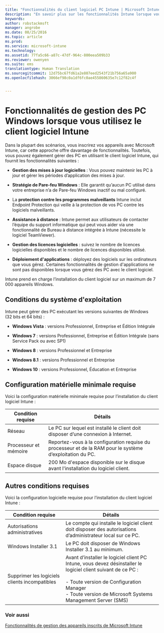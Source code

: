 ```yaml
---
title: "Fonctionnalités du client logiciel PC Intune | Microsoft Intune"
description: "En savoir plus sur les fonctionnalités Intune lorsque vous gérez des PC Windows avec le client logiciel Intune."
keywords: 
author: robstackmsft
manager: angrobe
ms.date: 08/25/2016
ms.topic: article
ms.prod: 
ms.service: microsoft-intune
ms.technology: 
ms.assetid: 77fa5c66-a87c-47df-964c-800eea509b33
ms.reviewer: owenyen
ms.suite: ems
translationtype: Human Translation
ms.sourcegitcommit: 12d75bc67fd61a2e807eed2543f21b756a65a900
ms.openlocfilehash: 3066ef98c0a1df6fc0ae455860635e7c12f82c4f


---
```


# Fonctionnalités de gestion des PC Windows lorsque vous utilisez le client logiciel Intune
Dans la plupart des scénarios, vous inscrirez vos appareils avec Microsoft Intune, car cette approche offre davantage de fonctionnalités. Toutefois, vous pouvez également gérer des PC en utilisant le client logiciel Intune, qui fournit les fonctionnalités suivantes :

-   **Gestion des mises à jour logicielles** : Vous pouvez maintenir les PC à jour et gérer les périodes d’application des mises à jour.

-   **Stratégie de Pare-feu Windows** : Elle garantit qu’aucun PC utilisé dans votre entreprise n’a de Pare-feu Windows inactif ou mal configuré.

-   La **protection contre les programmes malveillants** Intune inclut Endpoint Protection qui veille à la protection de vos PC contre les logiciels malveillants.

-   **Assistance à distance** : Intune permet aux utilisateurs de contacter l’équipe du support informatique qui peut vous aider via une fonctionnalité de Bureau à distance intégrée à Intune (nécessite le logiciel TeamViewer).

-   **Gestion des licences logicielles** : suivez le nombre de licences logicielles disponibles et le nombre de licences disponibles utilisé.
-   **Déploiement d'applications** : déployez des logiciels sur les ordinateurs que vous gérez. Certaines fonctionnalités de gestion d'applications ne sont pas disponibles lorsque vous gérez des PC avec le client logiciel.


Intune prend en charge l’installation du client logiciel sur un maximum de 7 000 appareils Windows.

## Conditions du système d'exploitation
Intune peut gérer des PC exécutant les versions suivantes de Windows (32 bits et 64 bits) :


-   **Windows Vista** : versions Professionnel, Entreprise et Édition Intégrale

-   **Windows 7** : versions Professionnel, Entreprise et Édition Intégrale (sans Service Pack ou avec SP1)

-   **Windows 8** : versions Professionnel et Entreprise

-   **Windows 8.1** : versions Professionnel et Entreprise

- **Windows 10** : versions Professionnel, Éducation et Entreprise


## Configuration matérielle minimale requise
Voici la configuration matérielle minimale requise pour l’installation du client logiciel Intune :

|Condition requise|Détails|
|---------------|--------------------|
|Réseau|Le PC sur lequel est installé le client doit disposer d’une connexion à Internet.|
|Processeur et mémoire|Reportez-vous à la configuration requise du processeur et de la RAM pour le système d’exploitation du PC.|
|Espace disque|200 Mo d'espace disponible sur le disque avant l'installation du logiciel client.|

## Autres conditions requises
Voici la configuration logicielle requise pour l’installation du client logiciel Intune :

|Condition requise|Détails|
|---------------|--------------------|
|Autorisations administratives|Le compte qui installe le logiciel client doit disposer des autorisations d’administrateur local sur ce PC.|
|Windows Installer 3.1|Le PC doit disposer de Windows Installer 3.1 au minimum.|
|Supprimer les logiciels clients incompatibles|Avant d’installer le logiciel client PC Intune, vous devez désinstaller le logiciel client suivant de ce PC :<br /><br />- Toute version de Configuration Manager<br />- Toute version de Microsoft Systems Management Server (SMS)|

### Voir aussi
[Fonctionnalités de gestion des appareils inscrits de Microsoft Intune](./mobile-device-management-capabilities-in-microsoft-intune.md)



<!--HONumber=Aug16_HO4-->


